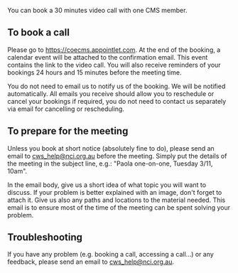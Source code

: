 You can book a 30 minutes video call with one CMS member.

## To book a call
Please go to https://coecms.appointlet.com. At the end of the booking, a calendar event will be attached to the confirmation email. This event contains the link to the video call. You will also receive reminders of your bookings 24 hours and 15 minutes before the meeting time. 

You do not need to email us to notify us of the booking. We will be notified automatically. All emails you receive should allow you to reschedule or cancel your bookings if required, you do not need to contact us separately via email for cancelling or rescheduling.

## To prepare for the meeting
Unless you book at short notice (absolutely fine to do), please send an email to cws_help@nci.org.au before the meeting. Simply put the details of the meeting in the subject line, e.g.:
"Paola one-on-one, Tuesday 3/11, 10am".

In the email body, give us a short idea of what topic you will want to discuss. If your problem is better explained with an image, don't forget to attach it. Give us also any paths and locations to the material needed. This email is to ensure most of the time of the meeting can be spent solving your problem.

## Troubleshooting
If you have any problem (e.g. booking a call, accessing a call...) or any feedback, please send an email to cws_help@nci.org.au.